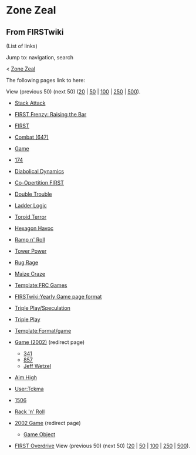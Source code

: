 # Zone Zeal

## From FIRSTwiki

(List of links)

Jump to: navigation, search

< [Zone Zeal](/index.php?title=Zone_Zeal&redirect=no "Zone Zeal")

The following pages link to here:

View (previous 50) (next 50) ([20](/index.php?title=Special:Whatlinkshere/Zone_Zeal&limit=20&from=0 "Special:Whatlinkshere/Zone Zeal") | [50](/index.php?title=Special:Whatlinkshere/Zone_Zeal&limit=50&from=0 "Special:Whatlinkshere/Zone Zeal") | [100](/index.php?title=Special:Whatlinkshere/Zone_Zeal&limit=100&from=0 "Special:Whatlinkshere/Zone Zeal") | [250](/index.php?title=Special:Whatlinkshere/Zone_Zeal&limit=250&from=0 "Special:Whatlinkshere/Zone Zeal") | [500](/index.php?title=Special:Whatlinkshere/Zone_Zeal&limit=500&from=0 "Special:Whatlinkshere/Zone Zeal")).

- [Stack Attack](Stack_Attack "Stack Attack")
- [FIRST Frenzy: Raising the Bar](FIRST_Frenzy:_Raising_the_Bar "FIRST Frenzy: Raising the Bar")
- [FIRST](first)
- [Combat (647)](Combat_%28647%29 "Combat \(647\)")
- [Game](Game "Game")
- [174](174 "174")
- [Diabolical Dynamics](Diabolical_Dynamics "Diabolical Dynamics")
- [Co-Opertition FIRST](Co-Opertition_FIRST "Co-Opertition FIRST")
- [Double Trouble](Double_Trouble "Double Trouble")
- [Ladder Logic](Ladder_Logic "Ladder Logic")
- [Toroid Terror](Toroid_Terror "Toroid Terror")
- [Hexagon Havoc](Hexagon_Havoc "Hexagon Havoc")
- [Ramp n' Roll](Ramp_n%27_Roll "Ramp n' Roll")
- [Tower Power](Tower_Power "Tower Power")
- [Rug Rage](Rug_Rage "Rug Rage")
- [Maize Craze](Maize_Craze "Maize Craze")
- [Template:FRC Games](Template:FRC_Games "Template:FRC Games")
- [FIRSTwiki:Yearly Game page format](FIRSTwiki:Yearly_Game_page_format "FIRSTwiki:Yearly Game page format")
- [Triple Play/Speculation](Triple_Play/Speculation "Triple Play/Speculation")
- [Triple Play](triple-play)
- [Template:Format/game](Template:Format/game "Template:Format/game")
- [Game (2002)](/index.php?title=Game_%282002%29&redirect=no "Game \(2002\)") (redirect page) 

  - [341](341 "341")
  - [857](857 "857")
  - [Jeff Wetzel](Jeff_Wetzel "Jeff Wetzel")

- [Aim High](aim-high)
- [User:Tckma](User:Tckma "User:Tckma")
- [1506](1506 "1506")
- [Rack 'n' Roll](Rack_%27n%27_Roll "Rack 'n' Roll")
- [2002 Game](/index.php?title=2002_Game&redirect=no "2002 Game") (redirect page) 

  - [Game Object](Game_Object "Game Object")

- [FIRST Overdrive](FIRST_Overdrive "FIRST Overdrive") View (previous 50) (next 50) ([20](/index.php?title=Special:Whatlinkshere/Zone_Zeal&limit=20&from=0 "Special:Whatlinkshere/Zone Zeal") | [50](/index.php?title=Special:Whatlinkshere/Zone_Zeal&limit=50&from=0 "Special:Whatlinkshere/Zone Zeal") | [100](/index.php?title=Special:Whatlinkshere/Zone_Zeal&limit=100&from=0 "Special:Whatlinkshere/Zone Zeal") | [250](/index.php?title=Special:Whatlinkshere/Zone_Zeal&limit=250&from=0 "Special:Whatlinkshere/Zone Zeal") | [500](/index.php?title=Special:Whatlinkshere/Zone_Zeal&limit=500&from=0 "Special:Whatlinkshere/Zone Zeal")).
